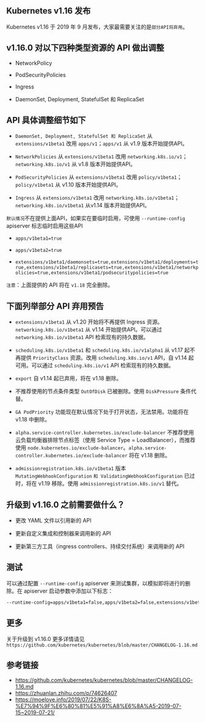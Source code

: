 ## Kubernetes v1.16 发布

Kubernetes v1.16 于 2019 年 9 月发布，大家最需要关注的是`部分API将弃用`。

## v1.16.0 对以下四种类型资源的 API 做出调整
- NetworkPolicy

- PodSecurityPolicies
- Ingress
- DaemonSet, Deployment, StatefulSet 和 ReplicaSet

## API 具体调整细节如下
- `DaemonSet, Deployment, StatefulSet 和 ReplicaSet` 从 `extensions/v1beta1` 改用 `apps/v1`；`apps/v1` 从 v1.9 版本开始提供API。

- `NetworkPolicies` 从 `extensions/v1beta1` 改用 `networking.k8s.io/v1`；`networking.k8s.io/v1` 从 v1.8 版本开始提供API。
- `PodSecurityPolicies` 从 `extensions/v1beta1` 改用 `policy/v1beta1`；`policy/v1beta1` 从  v1.10 版本开始提供API。
- `Ingress` 从 `extensions/v1beta1` 改用 `networking.k8s.io/v1beta1`；`networking.k8s.io/v1beta1` 从v1.14 版本开始提供API。

`默认情况`不在提供上面API，如果实在要临时启用，可使用 `--runtime-config` apiserver 标志临时启用这些API

- `apps/v1beta1=true`

- `apps/v1beta2=true`
- `extensions/v1beta1/daemonsets=true,extensions/v1beta1/deployments=true,extensions/v1beta1/replicasets=true,extensions/v1beta1/networkpolicies=true,extensions/v1beta1/podsecuritypolicies=true`

`注意`：上面提供的 API 将在 `v1.18` 完全删除。

## 下面列举部分 API 弃用预告
- `extensions/v1beta1` 从 v1.20 开始将不再提供 Ingress 资源。`networking.k8s.io/v1beta1` 从 v1.14 开始提供API。可以通过 `networking.k8s.io/v1beta1` API 检索现有的持久数据。

- `scheduling.k8s.io/v1beta1` 和 `scheduling.k8s.io/v1alpha1` 从 v1.17 起不再提供 `PriorityClass` 资源。改用 `scheduling.k8s.io/v1` API，自 v1.14 起可用。可以通过 `scheduling.k8s.io/v1` API 检索现有的持久数据。
- `export` 自 v1.14 起已弃用，将在 v1.18 删除。
- 不推荐使用的节点条件类型 `OutOfDisk` 已被删除。使用 `DiskPressure` 条件代替。
- `GA PodPriority` 功能现在默认情况下处于打开状态，无法禁用。功能将在 v1.18 中删除。
- `alpha.service-controller.kubernetes.io/exclude-balancer` 不推荐使用云负载均衡器排除节点标签（使用 Service Type = LoadBalancer），而推荐使用 `node.kubernetes.io/exclude-balancer`。`alpha.service-controller.kubernetes.io/exclude-balancer` 将在 v1.18 删除。
- `admissionregistration.k8s.io/v1beta1` 版本 `MutatingWebhookConfiguration` `和 ValidatingWebhookConfiguration` 已过时，将在 v1.19 移除。使用 `admissionregistration.k8s.io/v1` 替代。

## 升级到 v1.16.0 之前需要做什么？
- 更改 YAML 文件以引用新的 API

- 更新自定义集成和控制器来调用新的 API
- 更新第三方工具（ingress controllers、持续交付系统）来调用新的 API

## 测试

可以通过配置 `--runtime-config` apiserver 来测试集群，以模拟即将进行的删除。在 apiserver 启动参数中添加以下标志：

```bash
--runtime-config=apps/v1beta1=false,apps/v1beta2=false,extensions/v1beta1/daemonsets=false,extensions/v1beta1/deployments=false,extensions/v1beta1/replicasets=false,extensions/v1beta1/networkpolicies=false,extensions/v1beta1/podsecuritypolicies=false
```

## 更多

关于升级到 v1.16.0 更多详情请见 `https://github.com/kubernetes/kubernetes/blob/master/CHANGELOG-1.16.md`

## 参考链接
- https://github.com/kubernetes/kubernetes/blob/master/CHANGELOG-1.16.md
- https://zhuanlan.zhihu.com/p/74626407
- https://moelove.info/2019/07/22/K8S-%E7%94%9F%E6%80%81%E5%91%A8%E6%8A%A5-2019-07-15~2019-07-21/